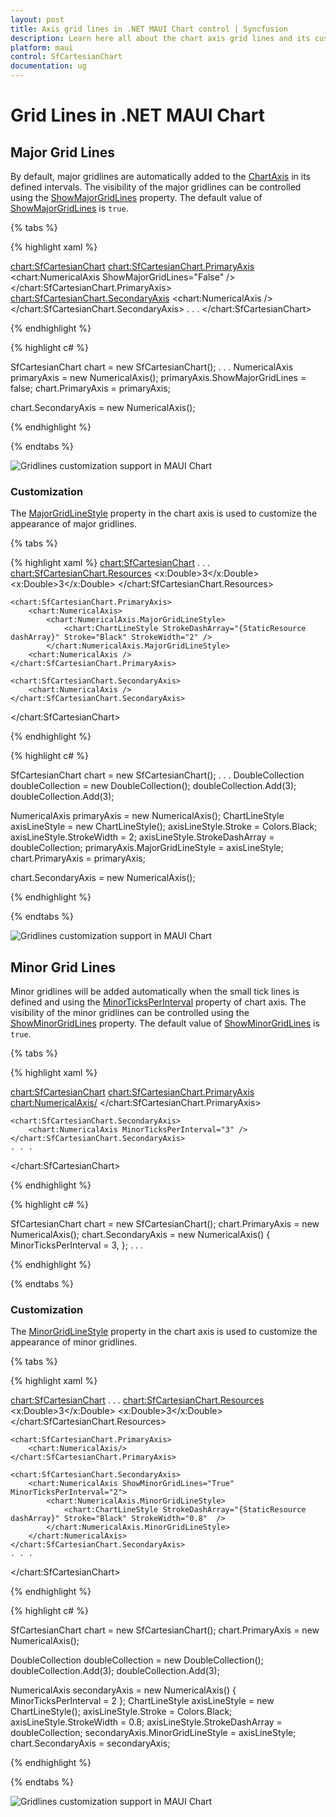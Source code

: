 ```yaml
---
layout: post
title: Axis grid lines in .NET MAUI Chart control | Syncfusion
description: Learn here all about the chart axis grid lines and its customization in syncfusion .NET MAUI Chart(SfCartesianChart).
platform: maui
control: SfCartesianChart
documentation: ug
---
```


# Grid Lines in .NET MAUI Chart

## Major Grid Lines

By default, major gridlines are automatically added to the [ChartAxis](https://help.syncfusion.com/cr/maui/Syncfusion.Maui.Charts.ChartAxis.html) in its defined intervals. The visibility of the major gridlines can be controlled using the [ShowMajorGridLines](https://help.syncfusion.com/cr/maui/Syncfusion.Maui.Charts.ChartAxis.html#Syncfusion_Maui_Charts_ChartAxis_ShowMajorGridLines) property. The default value of [ShowMajorGridLines](https://help.syncfusion.com/cr/maui/Syncfusion.Maui.Charts.ChartAxis.html#Syncfusion_Maui_Charts_ChartAxis_ShowMajorGridLines) is `true`. 

{% tabs %}

{% highlight xaml %}

<chart:SfCartesianChart>
    <chart:SfCartesianChart.PrimaryAxis>
        <chart:NumericalAxis ShowMajorGridLines="False" />
    </chart:SfCartesianChart.PrimaryAxis>
    <chart:SfCartesianChart.SecondaryAxis>
        <chart:NumericalAxis />
    </chart:SfCartesianChart.SecondaryAxis>
    . . .
</chart:SfCartesianChart>

{% endhighlight %}

{% highlight c# %}

SfCartesianChart chart = new SfCartesianChart();
. . .
NumericalAxis primaryAxis = new NumericalAxis();
primaryAxis.ShowMajorGridLines = false;
chart.PrimaryAxis = primaryAxis;

chart.SecondaryAxis = new NumericalAxis();

{% endhighlight %}

{% endtabs %}

![Gridlines customization support in MAUI Chart](Axis_images/maui_chart_axis_show_major_gridline.jpg)

### Customization

The [MajorGridLineStyle](https://help.syncfusion.com/cr/maui/Syncfusion.Maui.Charts.ChartAxis.html#Syncfusion_Maui_Charts_ChartAxis_MajorGridLineStyle) property in the chart axis is used to customize the appearance of major gridlines.

{% tabs %}

{% highlight xaml %}
<chart:SfCartesianChart>
    . . .
    <chart:SfCartesianChart.Resources>
        <DoubleCollection x:Key="dashArray">
            <x:Double>3</x:Double>
            <x:Double>3</x:Double>
        </DoubleCollection>
    </chart:SfCartesianChart.Resources>
    
    <chart:SfCartesianChart.PrimaryAxis>
        <chart:NumericalAxis>
            <chart:NumericalAxis.MajorGridLineStyle>
                <chart:ChartLineStyle StrokeDashArray="{StaticResource dashArray}" Stroke="Black" StrokeWidth="2" />
            </chart:NumericalAxis.MajorGridLineStyle>
        <chart:NumericalAxis />
    </chart:SfCartesianChart.PrimaryAxis>

    <chart:SfCartesianChart.SecondaryAxis>
        <chart:NumericalAxis />
    </chart:SfCartesianChart.SecondaryAxis>
</chart:SfCartesianChart>

{% endhighlight %}

{% highlight c# %}

SfCartesianChart chart = new SfCartesianChart();
    . . .
DoubleCollection doubleCollection = new DoubleCollection();
doubleCollection.Add(3);
doubleCollection.Add(3);

NumericalAxis primaryAxis = new NumericalAxis();
ChartLineStyle axisLineStyle = new ChartLineStyle();
axisLineStyle.Stroke = Colors.Black;
axisLineStyle.StrokeWidth = 2;
axisLineStyle.StrokeDashArray = doubleCollection;
primaryAxis.MajorGridLineStyle = axisLineStyle;
chart.PrimaryAxis = primaryAxis;

chart.SecondaryAxis = new NumericalAxis();

{% endhighlight %}

{% endtabs %}

![Gridlines customization support in MAUI Chart](Axis_images/maui_chart_axis_major_linestyle.jpg)

## Minor Grid Lines

Minor gridlines will be added automatically when the small tick lines is defined and using the [MinorTicksPerInterval](https://help.syncfusion.com/cr/maui/Syncfusion.Maui.Charts.RangeAxisBase.html#Syncfusion_Maui_Charts_RangeAxisBase_MinorTicksPerInterval) property of chart axis. The visibility of the minor gridlines can be controlled using the [ShowMinorGridLines](https://help.syncfusion.com/cr/maui/Syncfusion.Maui.Charts.RangeAxisBase.html#Syncfusion_Maui_Charts_RangeAxisBase_ShowMinorGridLines) property. The default value of [ShowMinorGridLines](https://help.syncfusion.com/cr/maui/Syncfusion.Maui.Charts.RangeAxisBase.html#Syncfusion_Maui_Charts_RangeAxisBase_ShowMinorGridLines) is `true`.

{% tabs %}

{% highlight xaml %}

<chart:SfCartesianChart>
    <chart:SfCartesianChart.PrimaryAxis>
        <chart:NumericalAxis/>
    </chart:SfCartesianChart.PrimaryAxis>

    <chart:SfCartesianChart.SecondaryAxis>
        <chart:NumericalAxis MinorTicksPerInterval="3" />
    </chart:SfCartesianChart.SecondaryAxis>
    . . .
</chart:SfCartesianChart>

{% endhighlight %}

{% highlight c# %}

SfCartesianChart chart = new SfCartesianChart();
chart.PrimaryAxis = new NumericalAxis();
chart.SecondaryAxis = new NumericalAxis()
{
    MinorTicksPerInterval = 3,
};
. . .

{% endhighlight %}

{% endtabs %}

### Customization

The [MinorGridLineStyle](https://help.syncfusion.com/cr/maui/Syncfusion.Maui.Charts.RangeAxisBase.html#Syncfusion_Maui_Charts_RangeAxisBase_MinorGridLineStyle) property in the chart axis is used to customize the appearance of minor gridlines.

{% tabs %}

{% highlight xaml %}

<chart:SfCartesianChart>
    . . .
    <chart:SfCartesianChart.Resources>
        <DoubleCollection x:Key="dashArray">
            <x:Double>3</x:Double>
            <x:Double>3</x:Double>
        </DoubleCollection>
    </chart:SfCartesianChart.Resources>

    <chart:SfCartesianChart.PrimaryAxis>
        <chart:NumericalAxis/>
    </chart:SfCartesianChart.PrimaryAxis>

    <chart:SfCartesianChart.SecondaryAxis>
        <chart:NumericalAxis ShowMinorGridLines="True" MinorTicksPerInterval="2">
            <chart:NumericalAxis.MinorGridLineStyle>
                <chart:ChartLineStyle StrokeDashArray="{StaticResource dashArray}" Stroke="Black" StrokeWidth="0.8"  />
            </chart:NumericalAxis.MinorGridLineStyle>
        </chart:NumericalAxis>
    </chart:SfCartesianChart.SecondaryAxis>
    . . .
</chart:SfCartesianChart>

{% endhighlight %}

{% highlight c# %}

SfCartesianChart chart = new SfCartesianChart();
chart.PrimaryAxis = new NumericalAxis();

DoubleCollection doubleCollection = new DoubleCollection();
doubleCollection.Add(3);
doubleCollection.Add(3);

NumericalAxis secondaryAxis = new NumericalAxis() { MinorTicksPerInterval = 2 };
ChartLineStyle axisLineStyle = new ChartLineStyle();
axisLineStyle.Stroke = Colors.Black;
axisLineStyle.StrokeWidth = 0.8;
axisLineStyle.StrokeDashArray = doubleCollection;
secondaryAxis.MinorGridLineStyle = axisLineStyle;
chart.SecondaryAxis = secondaryAxis;

{% endhighlight %}

{% endtabs %}

![Gridlines customization support in MAUI Chart](Axis_Images/maui_chart_axis_minor_grid_linestyle.jpg)
